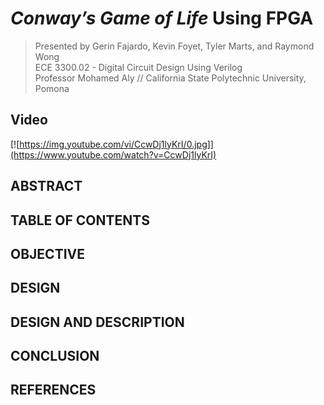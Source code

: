 # *Conway’s Game of Life* Using FPGA
> Presented by Gerin Fajardo, Kevin Foyet, Tyler Marts, and Raymond Wong  <br/>
> ECE 3300.02 - Digital Circuit Design Using Verilog  <br/>
> Professor Mohamed Aly // California State Polytechnic University, Pomona  <br/>

## Video
[![https://img.youtube.com/vi/CcwDj1lyKrI/0.jpg]](https://www.youtube.com/watch?v=CcwDj1lyKrI)

## ABSTRACT

## TABLE OF CONTENTS

## OBJECTIVE

## DESIGN

## DESIGN AND DESCRIPTION

## CONCLUSION

## REFERENCES
